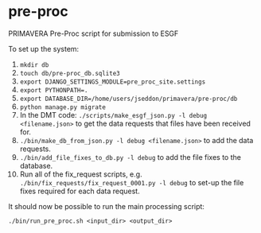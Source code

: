 # pre-proc
PRIMAVERA Pre-Proc script for submission to ESGF

To set up the system:

1. `mkdir db`
1. `touch db/pre-proc_db.sqlite3`
1. `export DJANGO_SETTINGS_MODULE=pre_proc_site.settings`
1. `export PYTHONPATH=.`
1. `export DATABASE_DIR=/home/users/jseddon/primavera/pre-proc/db`
1. `python manage.py migrate`
1. In the DMT code: `./scripts/make_esgf_json.py -l debug <filename.json>` to get the data requests that files have been received for.
1. `./bin/make_db_from_json.py -l debug <filename.json>` to add the data requests.
1. `./bin/add_file_fixes_to_db.py -l debug` to add the file fixes to the database.
1. Run all of the fix_request scripts, e.g. `./bin/fix_requests/fix_request_0001.py -l debug` to set-up the file fixes required for each data request.

It should now be possible to run the main processing script:

`./bin/run_pre_proc.sh <input_dir> <output_dir>`
